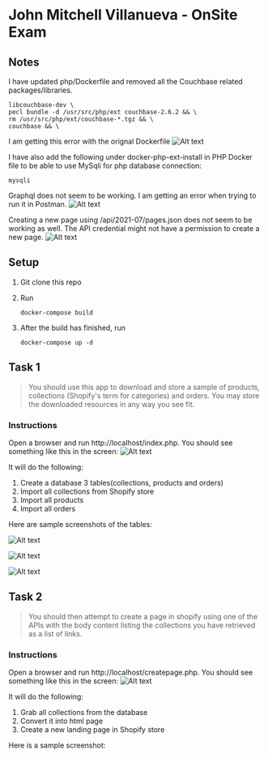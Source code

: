 John Mitchell Villanueva - OnSite Exam
==


Notes
--
I have updated php/Dockerfile and removed all the Couchbase related packages/libraries.
 ```
libcouchbase-dev \
pecl bundle -d /usr/src/php/ext couchbase-2.6.2 && \
rm /usr/src/php/ext/couchbase-*.tgz && \
couchbase && \
```

I am getting this error with the orignal Dockerfile
![Alt text](https://github.com/joycezemitchell/onstate/blob/master/images/im1.jpg)

I have also add the following under docker-php-ext-install in PHP Docker file to be able to use MySqli for php database connection:

```
mysqli
```

Graphql does not seem to be working. I am getting an error when trying to run it in Postman.
![Alt text](https://github.com/joycezemitchell/onstate/blob/master/images/im2.jpg)


Creating a new page using /api/2021-07/pages.json does not seem to be working as well. The API credential might not have a permission to create a new page.
![Alt text](https://github.com/joycezemitchell/onstate/blob/master/images/im10.jpg)



Setup
--

1. Git clone this repo
2. Run
    ```
    docker-compose build
    ```
    
3. After the build has finished, run
    ```
    docker-compose up -d
    ```

Task 1
--

> You should use this app to download and store a sample of products, collections (Shopify's term for categories) and orders. You may store the downloaded resources in any way you see fit.


### Instructions
Open a browser and run http://localhost/index.php. You should see something like this in the screen:
![Alt text](https://github.com/joycezemitchell/onstate/blob/master/images/im3.JPG)

It will do the following:
1. Create a database 3 tables(collections, products and orders)
2. Import all collections from Shopify store
3. Import all products
4. Import all orders

Here are sample screenshots of the tables:

![Alt text](https://github.com/joycezemitchell/onstate/blob/master/images/im4.JPG)

![Alt text](https://github.com/joycezemitchell/onstate/blob/master/images/im5.jpg)

![Alt text](https://github.com/joycezemitchell/onstate/blob/master/images/im6.jpg)

Task 2
--

> You should then attempt to create a page in shopify using one of the APIs with the body content listing the collections you have retrieved as a list of links.


### Instructions
Open a browser and run http://localhost/createpage.php. You should see something like this in the screen:
![Alt text](https://github.com/joycezemitchell/onstate/blob/master/images/im7.jpg)

It will do the following:
1. Grab all collections from the database
2. Convert it into html page
3. Create a new landing page in Shopify store

Here is a sample screenshot:




